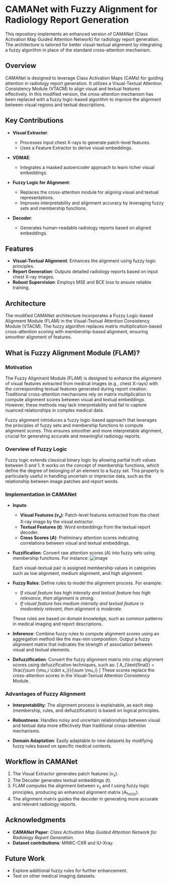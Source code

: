 # CAMANet with Fuzzy Alignment for Radiology Report Generation

This repository implements an enhanced version of CAMANet (Class Activation Map Guided Attention Network) for radiology report generation. The architecture is tailored for better visual-textual alignment by integrating a fuzzy algorithm in place of the standard cross-attention mechanism.

## Overview

CAMANet is designed to leverage Class Activation Maps (CAMs) for guiding attention in radiology report generation. It utilizes a Visual-Textual Attention Consistency Module (VTACM) to align visual and textual features effectively. In this modified version, the cross-attention mechanism has been replaced with a fuzzy logic-based algorithm to improve the alignment between visual regions and textual descriptions.

## Key Contributions

- **Visual Extractor**:
  - Processes input chest X-rays to generate patch-level features.
  - Uses a Feature Extractor to derive visual embeddings.

- **VDMAE**:
  - Integrates a masked autoencoder approach to learn richer visual embeddings.

- **Fuzzy Logic for Alignment**:
  - Replaces the cross-attention module for aligning visual and textual representations.
  - Improves interpretability and alignment accuracy by leveraging fuzzy sets and membership functions.

- **Decoder**:
  - Generates human-readable radiology reports based on aligned embeddings.

## Features

- **Visual-Textual Alignment**: Enhances the alignment using fuzzy logic principles.
- **Report Generation**: Outputs detailed radiology reports based on input chest X-ray images.
- **Robust Supervision**: Employs MSE and BCE loss to ensure reliable training.

## Architecture

The modified CAMANet architecture incorporates a Fuzzy Logic-based Alignment Module (FLAM) in the Visual-Textual Attention Consistency Module (VTACM). The fuzzy algorithm replaces matrix multiplication-based cross-attention scoring with membership-based alignment, ensuring smoother alignment of features.

## What is Fuzzy Alignment Module (FLAM)?

### Motivation

The Fuzzy Alignment Module (FLAM) is designed to enhance the alignment of visual features extracted from medical images (e.g., chest X-rays) with the corresponding textual features generated during report creation. Traditional cross-attention mechanisms rely on matrix multiplication to compute alignment scores between visual and textual embeddings. However, these methods may lack interpretability and fail to capture nuanced relationships in complex medical data.

Fuzzy alignment introduces a fuzzy logic-based approach that leverages the principles of fuzzy sets and membership functions to compute alignment scores. This ensures smoother and more interpretable alignment, crucial for generating accurate and meaningful radiology reports.

### Overview of Fuzzy Logic

Fuzzy logic extends classical binary logic by allowing partial truth values between 0 and 1. It works on the concept of membership functions, which define the degree of belonging of an element to a fuzzy set. This property is particularly useful in handling uncertain or imprecise data, such as the relationship between image patches and report words.

### Implementation in CAMANet

- **Inputs**:
  - **Visual Features ($v_s$)**: Patch-level features extracted from the chest X-ray image by the visual extractor.
  - **Textual Features ($t$)**: Word embeddings from the textual report decoder.
  - **Cross Scores ($A$)**: Preliminary attention scores indicating correlations between visual and textual embeddings.

- **Fuzzification**:
  Convert raw attention scores ($A$) into fuzzy sets using membership functions. For instance:
  ![image](https://github.com/user-attachments/assets/3b8232f9-5e56-403c-a963-196e060575e8)

  Each visual-textual pair is assigned membership values in categories such as low alignment, medium alignment, and high alignment.

- **Fuzzy Rules**:
  Define rules to model the alignment process. For example:
  - *If visual feature has high intensity and textual feature has high relevance, then alignment is strong.*
  - *If visual feature has medium intensity and textual feature is moderately relevant, then alignment is moderate.*

  These rules are based on domain knowledge, such as common patterns in medical imaging and report descriptions.

- **Inference**:
  Combine fuzzy rules to compute alignment scores using an aggregation method like the max-min composition. Output a fuzzy alignment matrix that indicates the strength of association between visual and textual elements.

- **Defuzzification**:
  Convert the fuzzy alignment matrix into crisp alignment scores using defuzzification techniques, such as:
  \[
  A_{\text{final}} = \frac{\sum (\mu_i \cdot x_i)}{\sum \mu_i}
  \]
  These scores replace the cross-attention scores in the Visual-Textual Attention Consistency Module.

### Advantages of Fuzzy Alignment

- **Interpretability**:
  The alignment process is explainable, as each step (membership, rules, and defuzzification) is based on logical principles.

- **Robustness**:
  Handles noisy and uncertain relationships between visual and textual data more effectively than traditional cross-attention mechanisms.

- **Domain Adaptation**:
  Easily adaptable to new datasets by modifying fuzzy rules based on specific medical contexts.

## Workflow in CAMANet

1. The Visual Extractor generates patch features ($v_s$).
2. The Decoder generates textual embeddings ($t$).
3. FLAM computes the alignment between $v_s$ and $t$ using fuzzy logic principles, producing an enhanced alignment matrix ($A_{\text{fuzzy}}$).
4. The alignment matrix guides the decoder in generating more accurate and relevant radiology reports.

## Acknowledgments

- **CAMANet Paper**: *Class Activation Map Guided Attention Network for Radiology Report Generation*.
- **Dataset contributions**: MIMIC-CXR and IU-Xray.

## Future Work

- Explore additional fuzzy rules for further enhancement.
- Test on other medical imaging datasets.
